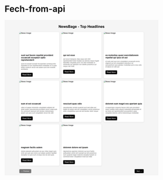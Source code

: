 # Fech-from-api

![Image alt](https://github.com/sureshvishwas/Fech-from-api/blob/1612a5ff85a7b586e62a3b0a4675a266fd08e4d6/screenshot.html.png)
